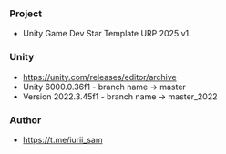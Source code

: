 ### Project
- Unity Game Dev Star Template URP 2025 v1

### Unity
- https://unity.com/releases/editor/archive
- Unity 6000.0.36f1 - branch name -> master
- Version 2022.3.45f1 - branch name -> master_2022

### Author
- https://t.me/iurii_sam